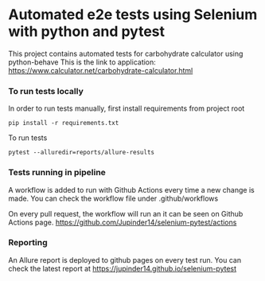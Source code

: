 # Automated e2e tests using Selenium with python and pytest

This project contains automated tests for carbohydrate calculator using python-behave
This is the link to application: https://www.calculator.net/carbohydrate-calculator.html

### To run tests locally

In order to run tests manually, first install requirements from project root

`pip install -r requirements.txt`

To run tests

`pytest --alluredir=reports/allure-results`

### Tests running in pipeline

A workflow is added to run with Github Actions every time a new change is made.
You can check the workflow file under .github/workflows

On every pull request, the workflow will run an it can be seen on Github Actions page.
https://github.com/Jupinder14/selenium-pytest/actions

### Reporting

An Allure report is deployed to github pages on every test run.
You can check the latest report at https://jupinder14.github.io/selenium-pytest

